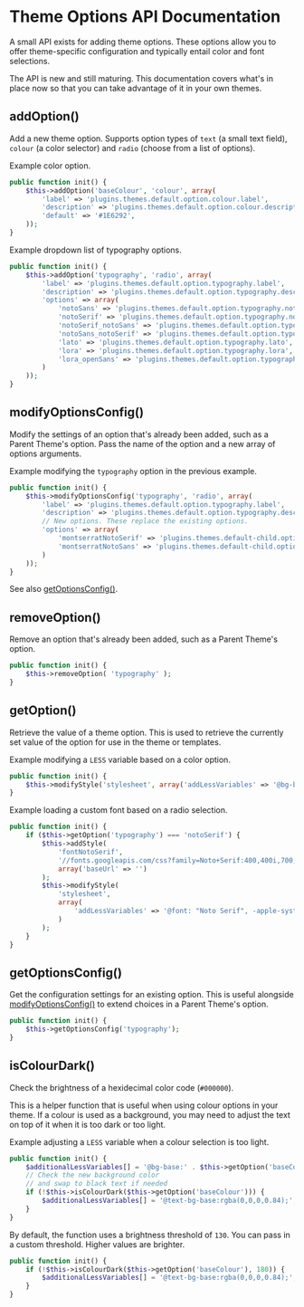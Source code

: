 # Theme Options API Documentation

A small API exists for adding theme options. These options allow you to offer theme-specific configuration and typically entail color and font selections.

The API is new and still maturing. This documentation covers what's in place now so that you can take advantage of it in your own themes.

## addOption()
Add a new theme option. Supports option types of `text` (a small text field), `colour` (a color selector) and `radio` (choose from a list of options).

Example color option.

```php
public function init() {
	$this->addOption('baseColour', 'colour', array(
		'label' => 'plugins.themes.default.option.colour.label',
		'description' => 'plugins.themes.default.option.colour.description',
		'default' => '#1E6292',
	));
}
```

Example dropdown list of typography options.

```php
public function init() {
	$this->addOption('typography', 'radio', array(
		'label' => 'plugins.themes.default.option.typography.label',
		'description' => 'plugins.themes.default.option.typography.description',
		'options' => array(
			'notoSans' => 'plugins.themes.default.option.typography.notoSans',
			'notoSerif' => 'plugins.themes.default.option.typography.notoSerif',
			'notoSerif_notoSans' => 'plugins.themes.default.option.typography.notoSerif_notoSans',
			'notoSans_notoSerif' => 'plugins.themes.default.option.typography.notoSans_notoSerif',
			'lato' => 'plugins.themes.default.option.typography.lato',
			'lora' => 'plugins.themes.default.option.typography.lora',
			'lora_openSans' => 'plugins.themes.default.option.typography.lora_openSans',
		)
	));
}
```

## modifyOptionsConfig()
Modify the settings of an option that's already been added, such as a Parent Theme's option. Pass the name of the option and a new array of options arguments.

Example modifying the `typography` option in the previous example.

```php
public function init() {
	$this->modifyOptionsConfig('typography', 'radio', array(
		'label' => 'plugins.themes.default.option.typography.label',
		'description' => 'plugins.themes.default.option.typography.description',
        // New options. These replace the existing options.
		'options' => array(
			'montserratNotoSerif' => 'plugins.themes.default-child.option.typography.montserratNotoSerif',
			'montserratNotoSans' => 'plugins.themes.default-child.option.typography.montserratNotoSans',
        )
	));
}
```

See also [getOptionsConfig()](#getoptionsconfig).

## removeOption()
Remove an option that's already been added, such as a Parent Theme's option.

```php
public function init() {
    $this->removeOption( 'typography' );
}
```

## getOption()
Retrieve the value of a theme option. This is used to retrieve the currently set value of the option for use in the theme or templates.

Example modifying a `LESS` variable based on a color option.

```php
public function init() {
	$this->modifyStyle('stylesheet', array('addLessVariables' => '@bg-base:' . $this->getOption('baseColour') . ';'));
}
```

Example loading a custom font based on a radio selection.

```php
public function init() {
	if ($this->getOption('typography') === 'notoSerif') {
		$this->addStyle(
			'fontNotoSerif',
			'//fonts.googleapis.com/css?family=Noto+Serif:400,400i,700,700i',
			array('baseUrl' => '')
		);
		$this->modifyStyle(
			'stylesheet',
            array(
            	'addLessVariables' => '@font: "Noto Serif", -apple-system, BlinkMacSystemFont, "Segoe UI", "Roboto", "Oxygen-Sans", "Ubuntu", "Cantarell", "Helvetica Neue", sans-serif;'
            )
        );
	}
}
```

## getOptionsConfig()
Get the configuration settings for an existing option. This is useful alongside [modifyOptionsConfig()](#modifyoptionsconfig) to extend choices in a Parent Theme's option.

```php
public function init() {
    $this->getOptionsConfig('typography');
}
```

## isColourDark()
Check the brightness of a hexidecimal color code (`#000000`). 

This is a helper function that is useful when using colour options in your theme. If a colour is used as a background, you may need to adjust the text on top of it when it is too dark or too light.

Example adjusting a `LESS` variable when a colour selection is too light.

```php
public function init() {
    $additionalLessVariables[] = '@bg-base:' . $this->getOption('baseColour') . ';';
    // Check the new background color
    // and swap to black text if needed
    if (!$this->isColourDark($this->getOption('baseColour'))) {
        $additionalLessVariables[] = '@text-bg-base:rgba(0,0,0,0.84);';
    }
}
```

By default, the function uses a brightness threshold of `130`. You can pass in a custom threshold. Higher values are brighter.

```php
public function init() {
    if (!$this->isColourDark($this->getOption('baseColour'), 180)) {
        $additionalLessVariables[] = '@text-bg-base:rgba(0,0,0,0.84);';
    }
}
```
